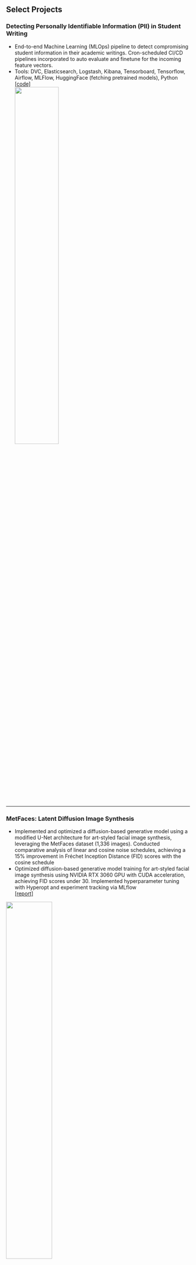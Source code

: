 ## Select Projects

### Detecting Personally Identifiable Information (PII) in Student Writing
- End-to-end Machine Learning (MLOps) pipeline to detect compromising student information in their academic writings. Cron-scheduled CI/CD pipelines incorporated to auto evaluate and finetune for the incoming feature vectors. <br>
- Tools: DVC, Elasticsearch, Logstash, Kibana, Tensorboard, Tensorflow, Airflow, MLFlow, HuggingFace (fetching pretrained models), Python <br>
[[code]](https://github.com/SiddharthanSingaravel/PII-Data) <br>
<img src="images/ML Model Pipeline.jpeg?raw=true" style="width: 50%; height: auto;"/> <br>

---
### MetFaces: Latent Diffusion Image Synthesis
- Implemented and optimized a diffusion-based generative model using a modified U-Net architecture for art-styled facial image synthesis, leveraging the MetFaces dataset (1,336 images). Conducted comparative analysis of linear and cosine noise schedules, achieving a 15% improvement in Fréchet Inception Distance (FID) scores with the cosine schedule <br>
- Optimized diffusion-based generative model training for art-styled facial image synthesis using NVIDIA RTX 3060 GPU with CUDA acceleration, achieving FID scores under 30. Implemented hyperparameter tuning with Hyperopt and experiment tracking via MLflow <br>
[[report]](https://siddharthansingaravel.github.io/diffusion)<br>
<img src="images/download3.png?raw=true" style="width: 50%; height: auto;"/>

---

### Monte Carlo Strategy for FiveThirtyEight's Riddler Nation
- Developed a Monte Carlo-based simulation strategy to optimize soldier deployment in FiveThirtyEight’s Riddler Nation, refining approaches through randomized trials and pairwise evaluations <br>
[[substack blog]](https://sidsingaravel.substack.com/p/a-statistical-approach-to-fivethirtyeights) <br>
<img src="images/Collage.png" alt="FiveThirtyEight Simulations" width="50%" height=auto>

---

### BeeBot: NYT's Spelling Bee Solver
- Engineered a high-performance solver for the NYT Spelling Bee puzzle, processing 170,000+ words in under 1 second <br>
- Developed an intuitive Streamlit web interface, enabling users to input puzzle parameters and receive instant results, including valid words, pangrams, and  score distributions <br>
[[beebotnyt.streamlit.app]](https://beebotnyt.streamlit.app/) <br>
<img src="images/Collage.png" alt="Streamlit" width="50%" height=auto>

---

### Project Visualization: Tableau
Played around with some quirky datasets in Tableau, including:
- A move-by-move visualization of the epic 1996 chess showdown between Deep Blue and Kasparov (yeah, when AI first beat a human chess champion!)
- Tracked how the name "Emma" became a total hit for baby girls in the US over the years (spoiler: it really took off!) <br>
[[Tableau Public Profile]](https://public.tableau.com/app/profile/siddharthan.s/vizzes) <br>
<img src="images/tableau_collage.png" alt="Tableau Visualizations" width="50%" height=auto>

---

### Estimating Pi through Monte-Carlo Methods
- Developed a Monte Carlo simulation using random point sampling in a unit square to estimate π. Generated 1M+ random (x,y) coordinates and calculated the ratio of points falling inside a quarter circle to total points, achieving a 3-digit precision estimate of π ≈ 3.141.
- Implemented statistical convergence analysis using the Law of Large Numbers, demonstrating how increasing sample size improves estimation accuracy. Visualized convergence patterns through matplotlib animations, showing error reduction from 10% to <0.1% with increased iterations.
[[substack blog]](https://sidsingaravel.substack.com/p/estimating-pi-through-monte-carlo) <br>
<img src="images/simulation.png" alt="Pi Simulations" width="50%" height=auto>

---

### Banking Behavior Analytics: Predicting Term Deposit Subscriptions
- ML Pipeline Development: Built predictive models analyzing 41,188 marketing campaign records to forecast term deposit subscriptions. Implemented SMOTE and ADASYN for handling class imbalance, achieving 97% accuracy with k-NN (k=2). Used Logistic Regression, k-NN, and SVM classifiers with cross-validation for model evaluation.
- Feature Engineering & Analysis: Engineered 20 features including client demographics, macroeconomic indicators, and campaign metrics. Revealed key demographic insights through exploratory analysis: young professionals showed highest subscription rates, and cellular contact campaigns demonstrated 10x better conversion rates. Utilized correlation analysis and dimensionality reduction techniques (PCA) for feature selection.
[[report]](https://siddharthansingaravel.github.io/bankingAnalytics) <br>
<img src="images/portugese_banking_collage.png" alt="Portugese banking behavior analytics" width="50%" height=auto>

---

### Database Design for Clean Energy Market Operation
- Built a centralized database system for tracking residential solar grid metrics and user behavior
- Used MySQL and Neo4j (graph) for data modeling, with Python-based visualization through Streamlit. The system calculates producer incentives based on energy contributions to utility grids
- Architected UX interface for real-time analytics using Python-SQL driver (PyMySQL) and Streamlit API <br>
[[report]](https://siddharthansingaravel.github.io/solarDatabase) <br>
<img src="images/Solar_UML.jpg" alt="Database design for clean energy market operations" width="50%" height=auto>

---

### Obfuscated MalMem: Sophisticated Malware Detection through Supervised Learning Strategies
- Built an array of classification models analyzing 59,000 memory dump records to detect sophisticated malware. Implemented feature engineering and dimensionality reduction (PCA) on 55 features, reducing to 15 components while retaining 97% variance. Achieved 99.98% accuracy using SVM and k-NN classifiers, with near-perfect precision scores.
- Developed correlation analysis to reduce feature dimensionality, implementing high covariance filters (threshold 0.90) to eliminate 29 redundant features. Evaluated six ML models including Logistic Regression, k-NN, Decision Trees, Random Forest, SVM, and Neural Networks, optimizing for both accuracy and computational efficiency.
[[report]](https://siddharthansingaravel.github.io/malmem) <br>
<img src="images/malmem_detection_collage.png" alt="Malware detection" width="50%" height=auto>

---

### Market Analysis: Strategic Insights for a Type-2 Diabetes Drug Launch
- Performed market analysis for a hypothetical Type-2 Diabetes drug launch, assessing branded vs. generic dynamics, sales trends, and competitor pricing strategies <br>
[[slide deck]](https://siddharthansingaravel.github.io/MarketResearch) <br>
<img src="images/marketResearch.png" alt="Type-2 Market Analysis" width="50%" height=auto> <br>

<p style="font-size:11px">Page template forked from <a href="https://github.com/evanca/quick-portfolio">evanca</a></p>
<!-- Remove above link if you don't want to attibute -->
